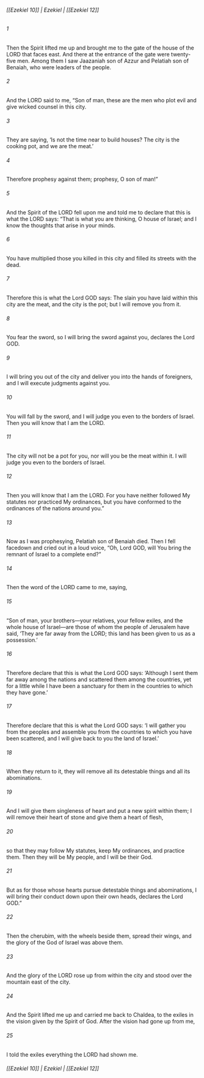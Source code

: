 ###### [[Ezekiel 10]] | Ezekiel | [[Ezekiel 12]]

###### 1
Then the Spirit lifted me up and brought me to the gate of the house of the LORD that faces east. And there at the entrance of the gate were twenty-five men. Among them I saw Jaazaniah son of Azzur and Pelatiah son of Benaiah, who were leaders of the people.
###### 2
And the LORD said to me, “Son of man, these are the men who plot evil and give wicked counsel in this city.
###### 3
They are saying, ‘Is not the time near to build houses? The city is the cooking pot, and we are the meat.’
###### 4
Therefore prophesy against them; prophesy, O son of man!”
###### 5
And the Spirit of the LORD fell upon me and told me to declare that this is what the LORD says: “That is what you are thinking, O house of Israel; and I know the thoughts that arise in your minds.
###### 6
You have multiplied those you killed in this city and filled its streets with the dead.
###### 7
Therefore this is what the Lord GOD says: The slain you have laid within this city are the meat, and the city is the pot; but I will remove you from it.
###### 8
You fear the sword, so I will bring the sword against you, declares the Lord GOD.
###### 9
I will bring you out of the city and deliver you into the hands of foreigners, and I will execute judgments against you.
###### 10
You will fall by the sword, and I will judge you even to the borders of Israel. Then you will know that I am the LORD.
###### 11
The city will not be a pot for you, nor will you be the meat within it. I will judge you even to the borders of Israel.
###### 12
Then you will know that I am the LORD. For you have neither followed My statutes nor practiced My ordinances, but you have conformed to the ordinances of the nations around you.”
###### 13
Now as I was prophesying, Pelatiah son of Benaiah died. Then I fell facedown and cried out in a loud voice, “Oh, Lord GOD, will You bring the remnant of Israel to a complete end?”
###### 14
Then the word of the LORD came to me, saying,
###### 15
“Son of man, your brothers—your relatives, your fellow exiles, and the whole house of Israel—are those of whom the people of Jerusalem have said, ‘They are far away from the LORD; this land has been given to us as a possession.’
###### 16
Therefore declare that this is what the Lord GOD says: ‘Although I sent them far away among the nations and scattered them among the countries, yet for a little while I have been a sanctuary for them in the countries to which they have gone.’
###### 17
Therefore declare that this is what the Lord GOD says: ‘I will gather you from the peoples and assemble you from the countries to which you have been scattered, and I will give back to you the land of Israel.’
###### 18
When they return to it, they will remove all its detestable things and all its abominations.
###### 19
And I will give them singleness of heart and put a new spirit within them; I will remove their heart of stone and give them a heart of flesh,
###### 20
so that they may follow My statutes, keep My ordinances, and practice them. Then they will be My people, and I will be their God.
###### 21
But as for those whose hearts pursue detestable things and abominations, I will bring their conduct down upon their own heads, declares the Lord GOD.”
###### 22
Then the cherubim, with the wheels beside them, spread their wings, and the glory of the God of Israel was above them.
###### 23
And the glory of the LORD rose up from within the city and stood over the mountain east of the city.
###### 24
And the Spirit lifted me up and carried me back to Chaldea, to the exiles in the vision given by the Spirit of God. After the vision had gone up from me,
###### 25
I told the exiles everything the LORD had shown me.

###### [[Ezekiel 10]] | Ezekiel | [[Ezekiel 12]]
